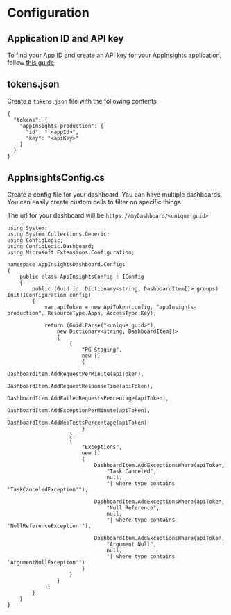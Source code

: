 # Configuration

## Application ID and API key
To find your App ID and create an API key for your AppInsights application, follow [this guide](https://dev.applicationinsights.io/documentation/Authorization/API-key-and-App-ID).

## tokens.json
Create a `tokens.json` file with the following contents

```
{
  "tokens": {
    "appInsights-production": {
      "id": "`<appId>",
      "key": "<apiKey>"
    }
  }
}
```

## AppInsightsConfig.cs
Create a config file for your dashboard. You can have multiple dashboards.
You can easily create custom cells to filter on specific things

The url for your dashboard will be `https://myDashboard/<unique guid>`

```
using System;
using System.Collections.Generic;
using ConfigLogic;
using ConfigLogic.Dashboard;
using Microsoft.Extensions.Configuration;

namespace AppInsightsDashboard.Configs
{
    public class AppInsightsConfig : IConfig
    {
        public (Guid id, Dictionary<string, DashboardItem[]> groups) Init(IConfiguration config)
        {
            var apiToken = new ApiToken(config, "appInsights-production", ResourceType.Apps, AccessType.Key);

            return (Guid.Parse("<unique guid>"),
                new Dictionary<string, DashboardItem[]>
                {
                    {
                        "PG Staging",
                        new []
                        {
                            DashboardItem.AddRequestPerMinute(apiToken),
                            DashboardItem.AddRequestResponseTime(apiToken),
                            DashboardItem.AddFailedRequestsPercentage(apiToken),
                            DashboardItem.AddExceptionPerMinute(apiToken),
                            DashboardItem.AddWebTestsPercentage(apiToken)
                        }
                    },
                    {
                        "Exceptions",
                        new []
                        {
                            DashboardItem.AddExceptionsWhere(apiToken,
                                "Task Canceled",
                                null,
                                "| where type contains 'TaskCanceledException'"),

                            DashboardItem.AddExceptionsWhere(apiToken,
                                "Null Reference",
                                null,
                                "| where type contains 'NullReferenceException'"),

                            DashboardItem.AddExceptionsWhere(apiToken,
                                "Argument Null",
                                null,
                                "| where type contains 'ArgumentNullException'")
                        }
                    }
                }
            );
        }
    }
}

```
